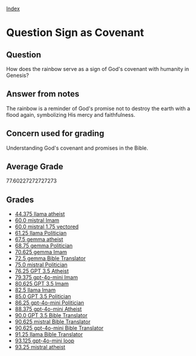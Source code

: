 
[Index](../../index.md)
# Question Sign as Covenant
## Question
How does the rainbow serve as a sign of God's covenant with humanity in Genesis?

## Answer from notes
The rainbow is a reminder of God's promise not to destroy the earth with a flood again, symbolizing His mercy and faithfulness.

## Concern used for grading
Understanding God's covenant and promises in the Bible.

## Average Grade
77.60227272727273

## Grades
 * [44.375 llama atheist](../answers/llama_atheist/Sign_as_Covenant.md)
 * [60.0 mistral Imam](../answers/mistral_Imam/Sign_as_Covenant.md)
 * [60.0 mistral 1.75 vectored](../answers/mistral_1.75_vectored/Sign_as_Covenant.md)
 * [61.25 llama Politician](../answers/llama_Politician/Sign_as_Covenant.md)
 * [67.5 gemma atheist](../answers/gemma_atheist/Sign_as_Covenant.md)
 * [68.75 gemma Politician](../answers/gemma_Politician/Sign_as_Covenant.md)
 * [70.625 gemma Imam](../answers/gemma_Imam/Sign_as_Covenant.md)
 * [72.5 gemma Bible Translator](../answers/gemma_Bible_Translator/Sign_as_Covenant.md)
 * [75.0 mistral Politician](../answers/mistral_Politician/Sign_as_Covenant.md)
 * [76.25 GPT 3.5 Atheist](../answers/GPT_3.5_Atheist/Sign_as_Covenant.md)
 * [79.375 gpt-4o-mini Imam](../answers/gpt-4o-mini_Imam/Sign_as_Covenant.md)
 * [80.625 GPT 3.5 Imam](../answers/GPT_3.5_Imam/Sign_as_Covenant.md)
 * [82.5 llama Imam](../answers/llama_Imam/Sign_as_Covenant.md)
 * [85.0 GPT 3.5 Politician](../answers/GPT_3.5_Politician/Sign_as_Covenant.md)
 * [86.25 gpt-4o-mini Politician](../answers/gpt-4o-mini_Politician/Sign_as_Covenant.md)
 * [88.375 gpt-4o-mini Atheist](../answers/gpt-4o-mini_Atheist/Sign_as_Covenant.md)
 * [90.0 GPT 3.5 Bible Translator](../answers/GPT_3.5_Bible_Translator/Sign_as_Covenant.md)
 * [90.625 mistral Bible Translator](../answers/mistral_Bible_Translator/Sign_as_Covenant.md)
 * [90.625 gpt-4o-mini Bible Translator](../answers/gpt-4o-mini_Bible_Translator/Sign_as_Covenant.md)
 * [91.25 llama Bible Translator](../answers/llama_Bible_Translator/Sign_as_Covenant.md)
 * [93.125 gpt-4o-mini loop](../answers/gpt-4o-mini_loop/Sign_as_Covenant.md)
 * [93.25 mistral atheist](../answers/mistral_atheist/Sign_as_Covenant.md)
